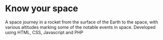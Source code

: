 # Know your space

A space journey in a rocket from the surface of the Earth to the space, with various altitudes marking some of the notable events in space.
Developed using HTML, CSS, Javascript and PHP 
